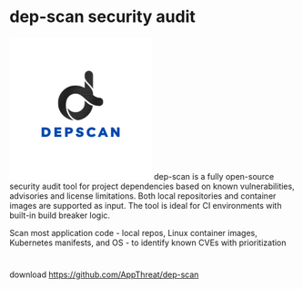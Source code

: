 # dep-scan security audit

![abf217104577e596b35a6f982262ab49.png](../../../_resources/abf217104577e596b35a6f982262ab49.png)
dep-scan is a fully open-source security audit tool for project dependencies based on known vulnerabilities, advisories and license limitations. Both local repositories and container images are supported as input. The tool is ideal for CI environments with built-in build breaker logic.

Scan most application code - local repos, Linux container images, Kubernetes manifests, and OS - to identify known CVEs with prioritization
#
download
https://github.com/AppThreat/dep-scan